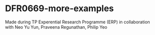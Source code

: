 # DFR0669-more-examples
Made during TP Experential Research Programme (ERP) in collaboration with Neo Yu Yun, Praveena Regunathan, Philip Yeo

